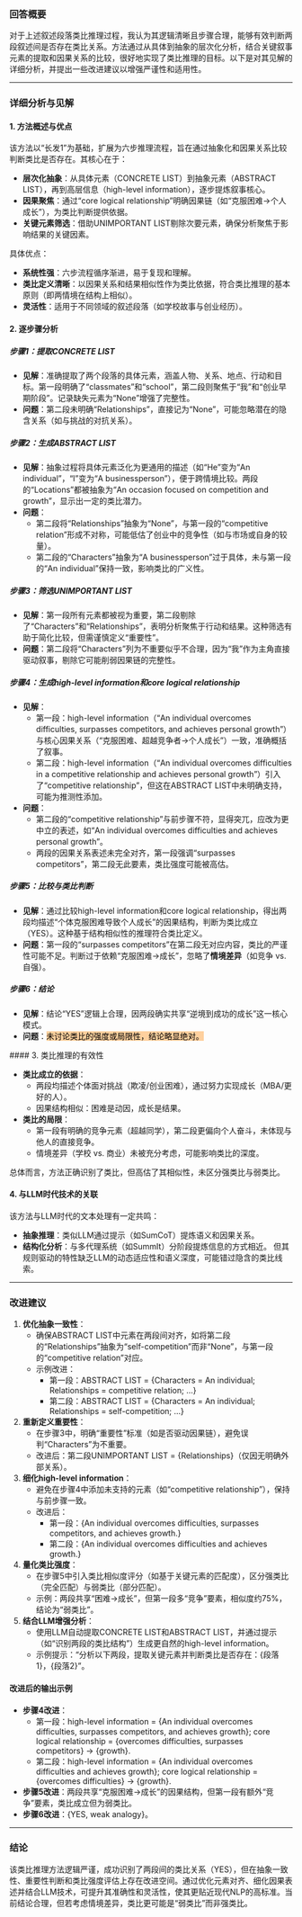 ### 回答概要

对于上述叙述段落类比推理过程，我认为其逻辑清晰且步骤合理，能够有效判断两段叙述间是否存在类比关系。方法通过从具体到抽象的层次化分析，结合关键叙事元素的提取和因果关系的比较，很好地实现了类比推理的目标。以下是对其见解的详细分析，并提出一些改进建议以增强严谨性和适用性。

---

### 详细分析与见解

#### 1. 方法概述与优点

该方法以“长发1”为基础，扩展为六步推理流程，旨在通过抽象化和因果关系比较判断类比是否存在。其核心在于：

- **层次化抽象**：从具体元素（CONCRETE LIST）到抽象元素（ABSTRACT LIST），再到高层信息（high-level information），逐步提炼叙事核心。
- **因果聚焦**：通过“core logical relationship”明确因果链（如“克服困难→个人成长”），为类比判断提供依据。
- **关键元素筛选**：借助UNIMPORTANT LIST剔除次要元素，确保分析聚焦于影响结果的关键因素。

具体优点：

- **系统性强**：六步流程循序渐进，易于复现和理解。
- **类比定义清晰**：以因果关系和结果相似性作为类比依据，符合类比推理的基本原则（即两情境在结构上相似）。
- **灵活性**：适用于不同领域的叙述段落（如学校故事与创业经历）。

#### 2. 逐步骤分析

##### 步骤1：提取CONCRETE LIST

- **见解**：准确提取了两个段落的具体元素，涵盖人物、关系、地点、行动和目标。第一段明确了“classmates”和“school”，第二段则聚焦于“我”和“创业早期阶段”。记录缺失元素为“None”增强了完整性。
- **问题**：第二段未明确“Relationships”，直接记为“None”，可能忽略潜在的隐含关系（如与挑战的对抗关系）。

##### 步骤2：生成ABSTRACT LIST

- **见解**：抽象过程将具体元素泛化为更通用的描述（如“He”变为“An individual”，“I”变为“A businessperson”），便于跨情境比较。两段的“Locations”都被抽象为“An occasion focused on competition and growth”，显示出一定的类比潜力。
- **问题**：
    - 第二段将“Relationships”抽象为“None”，与第一段的“competitive relation”形成不对称，可能低估了创业中的竞争性（如与市场或自身的较量）。
    - 第二段的“Characters”抽象为“A businessperson”过于具体，未与第一段的“An individual”保持一致，影响类比的广义性。

##### 步骤3：筛选UNIMPORTANT LIST

- **见解**：第一段所有元素都被视为重要，第二段剔除了“Characters”和“Relationships”，表明分析聚焦于行动和结果。这种筛选有助于简化比较，但需谨慎定义“重要性”。
- **问题**：第二段将“Characters”列为不重要似乎不合理，因为“我”作为主角直接驱动叙事，剔除它可能削弱因果链的完整性。

##### 步骤4：生成high-level information和core logical relationship

- **见解**：
    - 第一段：high-level information（“An individual overcomes difficulties, surpasses competitors, and achieves personal growth”）与核心因果关系（“克服困难、超越竞争者→个人成长”）一致，准确概括了叙事。
    - 第二段：high-level information（“An individual overcomes difficulties in a competitive relationship and achieves personal growth”）引入了“competitive relationship”，但这在ABSTRACT LIST中未明确支持，可能为推测性添加。
- **问题**：
    - 第二段的“competitive relationship”与前步骤不符，显得突兀，应改为更中立的表述，如“An individual overcomes difficulties and achieves personal growth”。
    - 两段的因果关系表述未完全对齐，第一段强调“surpasses competitors”，第二段无此要素，类比强度可能被高估。

##### 步骤5：比较与类比判断

- **见解**：通过比较high-level information和core logical relationship，得出两段均描述“个体克服困难导致个人成长”的因果结构，判断为类比成立（YES）。这种基于结构相似性的推理符合类比定义。
- **问题**：第一段的“surpasses competitors”在第二段无对应内容，类比的严谨性可能不足。判断过于依赖“克服困难→成长”，忽略了**情境差异**（如竞争 vs. 自强）。

##### 步骤6：结论

- **见解**：结论“YES”逻辑上合理，因两段确实共享“逆境到成功的成长”这一核心模式。
- **问题**：<mark style="background: #FFB86CA6;">未讨论类比的强度或局限性，结论略显绝对。
</mark>
#### 3. 类比推理的有效性

- **类比成立的依据**：
    - 两段均描述个体面对挑战（欺凌/创业困难），通过努力实现成长（MBA/更好的人）。
    - 因果结构相似：困难是动因，成长是结果。
- **类比的局限**：
    - 第一段有明确的竞争元素（超越同学），第二段更偏向个人奋斗，未体现与他人的直接竞争。
    - 情境差异（学校 vs. 商业）未被充分考虑，可能影响类比的深度。

总体而言，方法正确识别了类比，但高估了其相似性，未区分强类比与弱类比。

#### 4. 与LLM时代技术的关联

该方法与LLM时代的文本处理有一定共鸣：

- **抽象推理**：类似LLM通过提示（如SumCoT）提炼语义和因果关系。
- **结构化分析**：与多代理系统（如SummIt）分阶段提炼信息的方式相近。 但其规则驱动的特性缺乏LLM的动态适应性和语义深度，可能错过隐含的类比线索。

---

### 改进建议

1. **优化抽象一致性**：
    - 确保ABSTRACT LIST中元素在两段间对齐，如将第二段的“Relationships”抽象为“self-competition”而非“None”，与第一段的“competitive relation”对应。
    - 示例改进：
        - 第一段：ABSTRACT LIST = {Characters = An individual; Relationships = competitive relation; ...}
        - 第二段：ABSTRACT LIST = {Characters = An individual; Relationships = self-competition; ...}
2. **重新定义重要性**：
    - 在步骤3中，明确“重要性”标准（如是否驱动因果链），避免误判“Characters”为不重要。
    - 改进后：第二段UNIMPORTANT LIST = {Relationships}（仅因无明确外部关系）。
3. **细化high-level information**：
    - 避免在步骤4中添加未支持的元素（如“competitive relationship”），保持与前步骤一致。
    - 改进后：
        - 第一段：{An individual overcomes difficulties, surpasses competitors, and achieves growth.}
        - 第二段：{An individual overcomes difficulties and achieves growth.}
4. **量化类比强度**：
    - 在步骤5中引入类比相似度评分（如基于关键元素的匹配度），区分强类比（完全匹配）与弱类比（部分匹配）。
    - 示例：两段共享“困难→成长”，但第一段多“竞争”要素，相似度约75%，结论为“弱类比”。
5. **结合LLM增强分析**：
    - 使用LLM自动提取CONCRETE LIST和ABSTRACT LIST，并通过提示（如“识别两段的类比结构”）生成更自然的high-level information。
    - 示例提示：“分析以下两段，提取关键元素并判断类比是否存在：{段落1}，{段落2}”。

#### 改进后的输出示例

- **步骤4改进**：
    - 第一段：high-level information = {An individual overcomes difficulties, surpasses competitors, and achieves growth}; core logical relationship = {overcomes difficulties, surpasses competitors} → {growth}.
    - 第二段：high-level information = {An individual overcomes difficulties and achieves growth}; core logical relationship = {overcomes difficulties} → {growth}.
- **步骤5改进**：两段共享“克服困难→成长”的因果结构，但第一段有额外“竞争”要素，类比成立但为弱类比。
- **步骤6改进**：{YES, weak analogy}。

---

### 结论

该类比推理方法逻辑严谨，成功识别了两段间的类比关系（YES），但在抽象一致性、重要性判断和类比强度评估上存在改进空间。通过优化元素对齐、细化因果表述并结合LLM技术，可提升其准确性和灵活性，使其更贴近现代NLP的高标准。当前结论合理，但若考虑情境差异，类比更可能是“弱类比”而非强类比。